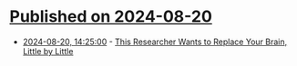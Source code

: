 # [Published on 2024-08-20](index.md)

* [2024-08-20, 14:25:00](https://soylentnews.org/article.pl?sid=24/08/19/0330246&from=rss) - [This Researcher Wants to Replace Your Brain, Little by Little](https://soylentnews.org/article.pl?sid=24/08/19/0330246&from=rss)
